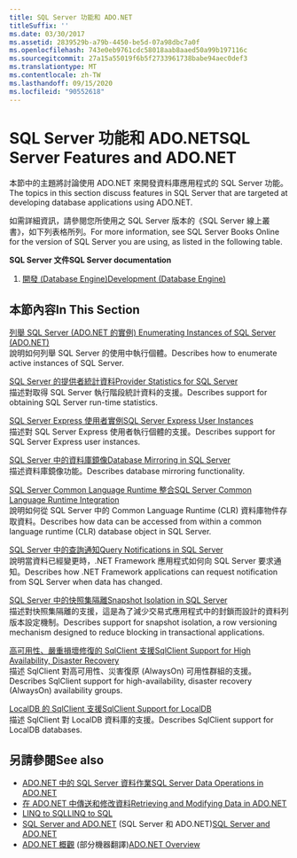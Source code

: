 ```yaml
---
title: SQL Server 功能和 ADO.NET
titleSuffix: ''
ms.date: 03/30/2017
ms.assetid: 2839529b-a79b-4450-be5d-07a98dbc7a0f
ms.openlocfilehash: 743e0eb9761cdc58018aab8aaed50a99b197116c
ms.sourcegitcommit: 27a15a55019f6b5f2733961738babe94aec0def3
ms.translationtype: MT
ms.contentlocale: zh-TW
ms.lasthandoff: 09/15/2020
ms.locfileid: "90552618"
---
```

# <a name="sql-server-features-and-adonet"></a><span data-ttu-id="b8d33-102">SQL Server 功能和 ADO.NET</span><span class="sxs-lookup"><span data-stu-id="b8d33-102">SQL Server Features and ADO.NET</span></span>
<span data-ttu-id="b8d33-103">本節中的主題將討論使用 ADO.NET 來開發資料庫應用程式的 SQL Server 功能。</span><span class="sxs-lookup"><span data-stu-id="b8d33-103">The topics in this section discuss features in SQL Server that are targeted at developing database applications using ADO.NET.</span></span>  
  
 <span data-ttu-id="b8d33-104">如需詳細資訊，請參閱您所使用之 SQL Server 版本的《SQL Server 線上叢書》，如下列表格所列。</span><span class="sxs-lookup"><span data-stu-id="b8d33-104">For more information, see SQL Server Books Online for the version of SQL Server you are using, as listed in the following table.</span></span>  
  
 <span data-ttu-id="b8d33-105">**SQL Server 文件**</span><span class="sxs-lookup"><span data-stu-id="b8d33-105">**SQL Server documentation**</span></span>  
  
1. <span data-ttu-id="b8d33-106">[開發 (Database Engine)](/previous-versions/sql/sql-server-2008/bb500155(v=sql.100))</span><span class="sxs-lookup"><span data-stu-id="b8d33-106">[Development (Database Engine)](/previous-versions/sql/sql-server-2008/bb500155(v=sql.100))</span></span>  
  
## <a name="in-this-section"></a><span data-ttu-id="b8d33-107">本節內容</span><span class="sxs-lookup"><span data-stu-id="b8d33-107">In This Section</span></span>  
 [<span data-ttu-id="b8d33-108">列舉 SQL Server (ADO.NET 的實例) </span><span class="sxs-lookup"><span data-stu-id="b8d33-108">Enumerating Instances of SQL Server (ADO.NET)</span></span>](enumerating-instances-of-sql-server.md)  
 <span data-ttu-id="b8d33-109">說明如何列舉 SQL Server 的使用中執行個體。</span><span class="sxs-lookup"><span data-stu-id="b8d33-109">Describes how to enumerate active instances of SQL Server.</span></span>  
  
 [<span data-ttu-id="b8d33-110">SQL Server 的提供者統計資料</span><span class="sxs-lookup"><span data-stu-id="b8d33-110">Provider Statistics for SQL Server</span></span>](provider-statistics-for-sql-server.md)  
 <span data-ttu-id="b8d33-111">描述對取得 SQL Server 執行階段統計資料的支援。</span><span class="sxs-lookup"><span data-stu-id="b8d33-111">Describes support for obtaining SQL Server run-time statistics.</span></span>  
  
 [<span data-ttu-id="b8d33-112">SQL Server Express 使用者實例</span><span class="sxs-lookup"><span data-stu-id="b8d33-112">SQL Server Express User Instances</span></span>](sql-server-express-user-instances.md)  
 <span data-ttu-id="b8d33-113">描述對 SQL Server Express 使用者執行個體的支援。</span><span class="sxs-lookup"><span data-stu-id="b8d33-113">Describes support for SQL Server Express user instances.</span></span>  
  
 [<span data-ttu-id="b8d33-114">SQL Server 中的資料庫鏡像</span><span class="sxs-lookup"><span data-stu-id="b8d33-114">Database Mirroring in SQL Server</span></span>](database-mirroring-in-sql-server.md)  
 <span data-ttu-id="b8d33-115">描述資料庫鏡像功能。</span><span class="sxs-lookup"><span data-stu-id="b8d33-115">Describes database mirroring functionality.</span></span>  
  
 [<span data-ttu-id="b8d33-116">SQL Server Common Language Runtime 整合</span><span class="sxs-lookup"><span data-stu-id="b8d33-116">SQL Server Common Language Runtime Integration</span></span>](sql-server-common-language-runtime-integration.md)  
 <span data-ttu-id="b8d33-117">說明如何從 SQL Server 中的 Common Language Runtime (CLR) 資料庫物件存取資料。</span><span class="sxs-lookup"><span data-stu-id="b8d33-117">Describes how data can be accessed from within a common language runtime (CLR) database object in SQL Server.</span></span>  
  
 [<span data-ttu-id="b8d33-118">SQL Server 中的查詢通知</span><span class="sxs-lookup"><span data-stu-id="b8d33-118">Query Notifications in SQL Server</span></span>](query-notifications-in-sql-server.md)  
 <span data-ttu-id="b8d33-119">說明當資料已經變更時，.NET Framework 應用程式如何向 SQL Server 要求通知。</span><span class="sxs-lookup"><span data-stu-id="b8d33-119">Describes how .NET Framework applications can request notification from SQL Server when data has changed.</span></span>  
  
 [<span data-ttu-id="b8d33-120">SQL Server 中的快照集隔離</span><span class="sxs-lookup"><span data-stu-id="b8d33-120">Snapshot Isolation in SQL Server</span></span>](snapshot-isolation-in-sql-server.md)  
 <span data-ttu-id="b8d33-121">描述對快照集隔離的支援，這是為了減少交易式應用程式中的封鎖而設計的資料列版本設定機制。</span><span class="sxs-lookup"><span data-stu-id="b8d33-121">Describes support for snapshot isolation, a row versioning mechanism designed to reduce blocking in transactional applications.</span></span>  
  
 [<span data-ttu-id="b8d33-122">高可用性、嚴重損壞修復的 SqlClient 支援</span><span class="sxs-lookup"><span data-stu-id="b8d33-122">SqlClient Support for High Availability, Disaster Recovery</span></span>](sqlclient-support-for-high-availability-disaster-recovery.md)  
 <span data-ttu-id="b8d33-123">描述 SqlClient 對高可用性、災害復原 (AlwaysOn) 可用性群組的支援。</span><span class="sxs-lookup"><span data-stu-id="b8d33-123">Describes SqlClient support for high-availability, disaster recovery (AlwaysOn) availability groups.</span></span>  
  
 [<span data-ttu-id="b8d33-124">LocalDB 的 SqlClient 支援</span><span class="sxs-lookup"><span data-stu-id="b8d33-124">SqlClient Support for LocalDB</span></span>](sqlclient-support-for-localdb.md)  
 <span data-ttu-id="b8d33-125">描述 SqlClient 對 LocalDB 資料庫的支援。</span><span class="sxs-lookup"><span data-stu-id="b8d33-125">Describes SqlClient support for LocalDB databases.</span></span>  
  
## <a name="see-also"></a><span data-ttu-id="b8d33-126">另請參閱</span><span class="sxs-lookup"><span data-stu-id="b8d33-126">See also</span></span>

- [<span data-ttu-id="b8d33-127">ADO.NET 中的 SQL Server 資料作業</span><span class="sxs-lookup"><span data-stu-id="b8d33-127">SQL Server Data Operations in ADO.NET</span></span>](sql-server-data-operations.md)
- [<span data-ttu-id="b8d33-128">在 ADO.NET 中傳送和修改資料</span><span class="sxs-lookup"><span data-stu-id="b8d33-128">Retrieving and Modifying Data in ADO.NET</span></span>](../retrieving-and-modifying-data.md)
- [<span data-ttu-id="b8d33-129">LINQ to SQL</span><span class="sxs-lookup"><span data-stu-id="b8d33-129">LINQ to SQL</span></span>](./linq/index.md)
- <span data-ttu-id="b8d33-130">[SQL Server and ADO.NET](index.md) (SQL Server 和 ADO.NET)</span><span class="sxs-lookup"><span data-stu-id="b8d33-130">[SQL Server and ADO.NET](index.md)</span></span>
- <span data-ttu-id="b8d33-131">[ADO.NET 概觀](../ado-net-overview.md) \(部分機器翻譯\)</span><span class="sxs-lookup"><span data-stu-id="b8d33-131">[ADO.NET Overview](../ado-net-overview.md)</span></span>
